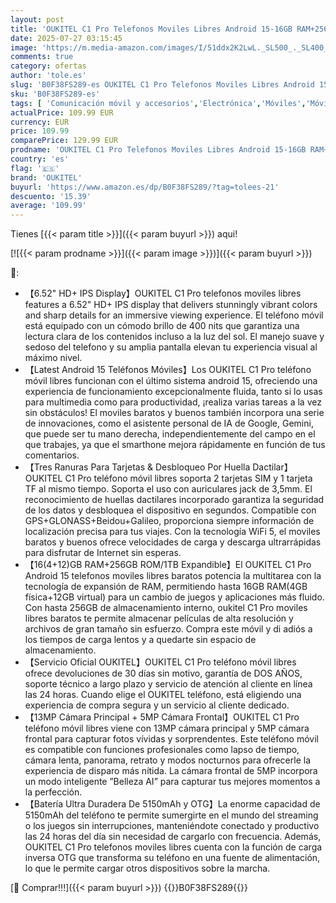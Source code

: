 ```yaml
---
layout: post
title: 'OUKITEL C1 Pro Telefonos Moviles Libres Android 15-16GB RAM+256GB ROM/1TB  Batería 5150mAh Telefono Movil  6 52" HD+  Cámara 13MP  Triple 4G SIM Smartphone/Fingerprint/Face ID/OTG/3.5mm Jack'
date: 2025-07-27 03:15:45
image: 'https://m.media-amazon.com/images/I/51ddx2K2LwL._SL500_._SL400_.jpg'
comments: true
category: ofertas
author: 'tole.es'
slug: 'B0F38FS289-es OUKITEL C1 Pro Telefonos Moviles Libres Android 15-16GB...'
sku: 'B0F38FS289-es'
tags: [ 'Comunicación móvil y accesorios','Electrónica','Móviles','Móviles y smartphones libres','android','oukitel','🇪🇸', ]
actualPrice: 109.99 EUR
currency: EUR
price: 109.99
comparePrice: 129.99 EUR
prodname: 'OUKITEL C1 Pro Telefonos Moviles Libres Android 15-16GB RAM+256GB ROM/1TB  Batería 5150mAh Telefono Movil  6 52" HD+  Cámara 13MP  Triple 4G SIM Smartphone/Fingerprint/Face ID/OTG/3.5mm Jack'
country: 'es'
flag: '🇪🇸'
brand: 'OUKITEL'
buyurl: 'https://www.amazon.es/dp/B0F38FS289/?tag=tolees-21'
descuento: '15.39'
average: '109.99'
---
```


Tienes [{{< param title >}}]({{< param buyurl >}}) aqui!

[![{{< param prodname >}}]({{< param image >}})]({{< param buyurl >}})

🔎:

- 【6.52" HD+ IPS Display】OUKITEL C1 Pro telefonos moviles libres features a 6.52" HD+ IPS display that delivers stunningly vibrant colors and sharp details for an immersive viewing experience. El teléfono móvil está equipado con un cómodo brillo de 400 nits que garantiza una lectura clara de los contenidos incluso a la luz del sol. El manejo suave y sedoso del telefono y su amplia pantalla elevan tu experiencia visual al máximo nivel.
- 【Latest Android 15 Teléfonos Móviles】Los OUKITEL C1 Pro teléfono móvil libres funcionan con el último sistema android 15, ofreciendo una experiencia de funcionamiento excepcionalmente fluida, tanto si lo usas para multimedia como para productividad, ¡realiza varias tareas a la vez sin obstáculos! El moviles baratos y buenos también incorpora una serie de innovaciones, como el asistente personal de IA de Google, Gemini, que puede ser tu mano derecha, independientemente del campo en el que trabajes, ya que el smarthone mejora rápidamente en función de tus comentarios.
- 【Tres Ranuras Para Tarjetas & Desbloqueo Por Huella Dactilar】OUKITEL C1 Pro teléfono móvil libres soporta 2 tarjetas SIM y 1 tarjeta TF al mismo tiempo. Soporta el uso con auriculares jack de 3,5mm. El reconocimiento de huellas dactilares incorporado garantiza la seguridad de los datos y desbloquea el dispositivo en segundos. Compatible con GPS+GLONASS+Beidou+Galileo, proporciona siempre información de localización precisa para tus viajes. Con la tecnología WiFi 5, el moviles baratos y buenos ofrece velocidades de carga y descarga ultrarrápidas para disfrutar de Internet sin esperas.
- 【16(4+12)GB RAM+256GB ROM/1TB Expandible】El OUKITEL C1 Pro Android 15 telefonos moviles libres baratos potencia la multitarea con la tecnología de expansión de RAM, permitiendo hasta 16GB RAM(4GB física+12GB virtual) para un cambio de juegos y aplicaciones más fluido. Con hasta 256GB de almacenamiento interno, oukitel C1 Pro moviles libres baratos te permite almacenar películas de alta resolución y archivos de gran tamaño sin esfuerzo. Compra este móvil y di adiós a los tiempos de carga lentos y a quedarte sin espacio de almacenamiento.
- 【Servicio Oficial OUKITEL】OUKITEL C1 Pro teléfono móvil libres ofrece devoluciones de 30 días sin motivo, garantía de DOS AÑOS, soporte técnico a largo plazo y servicio de atención al cliente en línea las 24 horas. Cuando elige el OUKITEL teléfono, está eligiendo una experiencia de compra segura y un servicio al cliente dedicado.
- 【13MP Cámara Principal + 5MP Cámara Frontal】OUKITEL C1 Pro teléfono móvil libres viene con 13MP cámara principal y 5MP cámara frontal para capturar fotos vívidas y sorprendentes. Este teléfono móvil es compatible con funciones profesionales como lapso de tiempo, cámara lenta, panorama, retrato y modos nocturnos para ofrecerle la experiencia de disparo más nítida. La cámara frontal de 5MP incorpora un modo inteligente ”Belleza AI” para capturar tus mejores momentos a la perfección.
- 【Batería Ultra Duradera De 5150mAh y OTG】La enorme capacidad de 5150mAh del teléfono te permite sumergirte en el mundo del streaming o los juegos sin interrupciones, manteniéndote conectado y productivo las 24 horas del día sin necesidad de cargarlo con frecuencia. Además, OUKITEL C1 Pro telefonos moviles libres cuenta con la función de carga inversa OTG que transforma su teléfono en una fuente de alimentación, lo que le permite cargar otros dispositivos sobre la marcha.

[🛒 Comprar!!!]({{< param buyurl >}})
{{<world>}}B0F38FS289{{</world>}}
